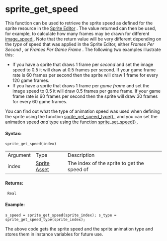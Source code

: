 # sprite_get_speed

This function can be used to retrieve the sprite speed as defined for
the sprite resource in the [Sprite
Editor](../../../../../The_Asset_Editors/Sprites) . The value
returned can then be used, for example, to calculate how many frames may
be drawn for different [ image_speed
](../Sprite_Instance_Variables/image_speed) . Note that the return
value will be very different depending on the *type* of speed that was
applied in the Sprite Editor, either *Frames Per Second* , or *Frames
Per Game Frame* . The following two examples illustrate this:

-   If you have a sprite that draws 1 frame per *second* and set the
    image speed to 0.5 it will draw at 0.5 frames per second. If your
    game frame rate is 60 frames per second then the sprite will draw 1
    frame for every 120 game frames.
-   If you have a sprite that draws 1 frame per *game frame* and set the
    image speed to 0.5 it will draw 0.5 frames per game frame. If your
    game frame rate is 60 frames per second then the sprite will draw 30
    frames for every 60 game frames.

You can find out what the type of animation speed was used when defining
the sprite using the function [ sprite_get_speed_type()
](sprite_get_speed_type) , and you can set the animation speed *and*
type using the function [ sprite_set_speed()
](../Sprite_Manipulation/sprite_set_speed) .

#### Syntax:

``` gml
sprite_get_speed(index)
```

|          |                                                                   |                                             |
|----------|-------------------------------------------------------------------|---------------------------------------------|
| Argument | Type                                                              | Description                                 |
| index    |  [Sprite Asset](../../../../../../The_Asset_Editors/Sprites)  | The index of the sprite to get the speed of |

#### Returns:

``` gml
 Real
```

#### Example:

``` gml
s_speed = sprite_get_speed(sprite_index); s_type = sprite_get_speed_type(sprite_index);
```

The above code gets the sprite speed and the sprite animation type and
stores them in instance variables for future use.

